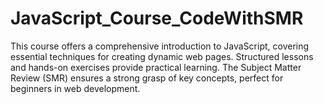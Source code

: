 # JavaScript_Course_CodeWithSMR
This course offers a comprehensive introduction to JavaScript, covering essential techniques for creating dynamic web pages. Structured lessons and hands-on exercises provide practical learning. The Subject Matter Review (SMR) ensures a strong grasp of key concepts, perfect for beginners in web development.
